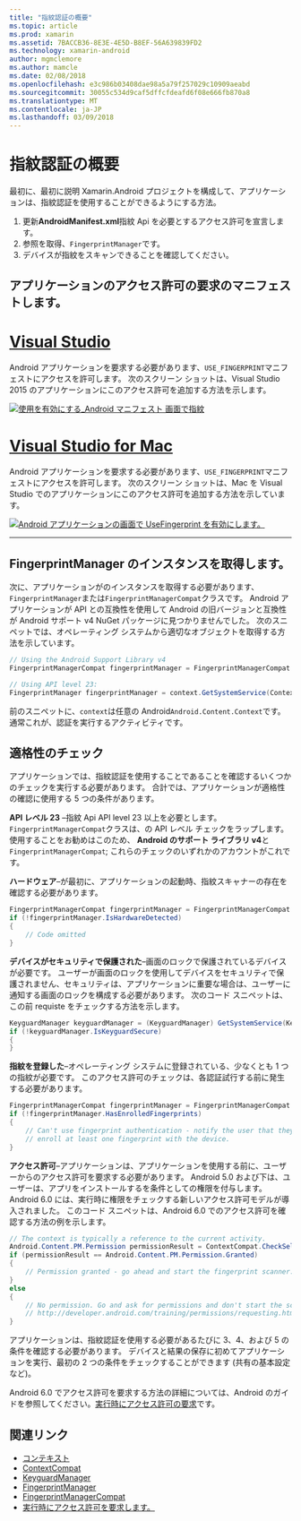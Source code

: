 ```yaml
---
title: "指紋認証の概要"
ms.topic: article
ms.prod: xamarin
ms.assetid: 7BACCB36-8E3E-4E5D-B8EF-56A639839FD2
ms.technology: xamarin-android
author: mgmclemore
ms.author: mamcle
ms.date: 02/08/2018
ms.openlocfilehash: e3c986b03408dae98a5a79f257029c10909aeabd
ms.sourcegitcommit: 30055c534d9caf5dffcfdeafd6f08e666fb870a8
ms.translationtype: MT
ms.contentlocale: ja-JP
ms.lasthandoff: 03/09/2018
---
```

# <a name="getting-started-with-fingerprint-authentication"></a>指紋認証の概要

最初に、最初に説明 Xamarin.Android プロジェクトを構成して、アプリケーションは、指紋認証を使用することができるようにする方法。

1. 更新**AndroidManifest.xml**指紋 Api を必要とするアクセス許可を宣言します。
2. 参照を取得、`FingerprintManager`です。
3. デバイスが指紋をスキャンできることを確認してください。

## <a name="requesting-permissions-in-the-application-manifest"></a>アプリケーションのアクセス許可の要求のマニフェストします。

# <a name="visual-studiotabvswin"></a>[Visual Studio](#tab/vswin)

Android アプリケーションを要求する必要があります、`USE_FINGERPRINT`マニフェストにアクセスを許可します。 次のスクリーン ショットは、Visual Studio 2015 のアプリケーションにこのアクセス許可を追加する方法を示します。

[![使用を有効にする\_Android マニフェスト 画面で指紋](get-started-images/fingerprint-01-vs.png)](get-started-images/fingerprint-01-vs.png#lightbox) 

# <a name="visual-studio-for-mactabvsmac"></a>[Visual Studio for Mac](#tab/vsmac)

Android アプリケーションを要求する必要があります、`USE_FINGERPRINT`マニフェストにアクセスを許可します。 次のスクリーン ショットは、Mac を Visual Studio でのアプリケーションにこのアクセス許可を追加する方法を示しています。

[![Android アプリケーションの画面で UseFingerprint を有効にします。](get-started-images/fingerprint-01-xs.png)](get-started-images/fingerprint-01-xs.png#lightbox) 

-----

## <a name="getting-an-instance-of-the-fingerprintmanager"></a>FingerprintManager のインスタンスを取得します。

次に、アプリケーションがのインスタンスを取得する必要があります、`FingerprintManager`または`FingerprintManagerCompat`クラスです。 Android アプリケーションが API との互換性を使用して Android の旧バージョンと互換性が Android サポート v4 NuGet パッケージに見つかりませんでした。 次のスニペットでは、オペレーティング システムから適切なオブジェクトを取得する方法を示しています。 

```csharp
// Using the Android Support Library v4
FingerprintManagerCompat fingerprintManager = FingerprintManagerCompat.From(context);

// Using API level 23:
FingerprintManager fingerprintManager = context.GetSystemService(Context.FingerprintService) as FingerprintManager;
```  

前のスニペットに、`context`は任意の Android`Android.Content.Context`です。 通常これが、認証を実行するアクティビティです。

## <a name="checking-for-eligibility"></a>適格性のチェック

アプリケーションでは、指紋認証を使用することであることを確認するいくつかのチェックを実行する必要があります。 合計では、アプリケーションが適格性の確認に使用する 5 つの条件があります。  
 

**API レベル 23** &ndash;指紋 Api API level 23 以上を必要とします。 `FingerprintManagerCompat`クラスは、の API レベル チェックをラップします。 使用することをお勧めはこのため、 **Android のサポート ライブラリ v4**と`FingerprintManagerCompat`; これらのチェックのいずれかのアカウントがこれです。

**ハードウェア**&ndash;が最初に、アプリケーションの起動時、指紋スキャナーの存在を確認する必要があります。

```csharp
FingerprintManagerCompat fingerprintManager = FingerprintManagerCompat.From(context);
if (!fingerprintManager.IsHardwareDetected)
{
    // Code omitted
}
```
    
**デバイスがセキュリティで保護された**&ndash;画面のロックで保護されているデバイスが必要です。 ユーザーが画面のロックを使用してデバイスをセキュリティで保護されません、セキュリティは、アプリケーションに重要な場合は、ユーザーに通知する画面のロックを構成する必要があります。 次のコード スニペットは、この前 requiste をチェックする方法を示します。

```csharp
KeyguardManager keyguardManager = (KeyguardManager) GetSystemService(KeyguardService);
if (!keyguardManager.IsKeyguardSecure)
{
}
```

**指紋を登録した**&ndash;オペレーティング システムに登録されている、少なくとも 1 つの指紋が必要です。 このアクセス許可のチェックは、各認証試行する前に発生する必要があります。

```csharp
FingerprintManagerCompat fingerprintManager = FingerprintManagerCompat.From(context);
if (!fingerprintManager.HasEnrolledFingerprints)
{
    // Can't use fingerprint authentication - notify the user that they need to
    // enroll at least one fingerprint with the device.
}
```

**アクセス許可**&ndash;アプリケーションは、アプリケーションを使用する前に、ユーザーからのアクセス許可を要求する必要があります。 Android 5.0 および下は、ユーザーは、アプリをインストールするを条件としての権限を付与します。 Android 6.0 には、実行時に権限をチェックする新しいアクセス許可モデルが導入されました。 このコード スニペットは、Android 6.0 でのアクセス許可を確認する方法の例を示します。

```csharp
// The context is typically a reference to the current activity.
Android.Content.PM.Permission permissionResult = ContextCompat.CheckSelfPermission(context, Manifest.Permission.UseFingerprint);
if (permissionResult == Android.Content.PM.Permission.Granted)
{
    // Permission granted - go ahead and start the fingerprint scanner.
}
else
{
    // No permission. Go and ask for permissions and don't start the scanner. See
    // http://developer.android.com/training/permissions/requesting.html
}
```

アプリケーションは、指紋認証を使用する必要があるたびに 3、4、および 5 の条件を確認する必要があります。 デバイスと結果の保存に初めてアプリケーションを実行、最初の 2 つの条件をチェックすることができます (共有の基本設定など)。

Android 6.0 でアクセス許可を要求する方法の詳細については、Android のガイドを参照してください。[実行時にアクセス許可の要求](http://developer.android.com/training/permissions/requesting.html)です。



## <a name="related-links"></a>関連リンク

- [コンテキスト](https://developer.xamarin.com/api/type/Android.Content.Context/)
- [ContextCompat](https://developer.xamarin.com/api/type/Android.Support.V4.Content.ContextCompat/)
- [KeyguardManager](https://developer.xamarin.com/api/type/Android.App.KeyguardManager/)
- [FingerprintManager](http://developer.android.com/reference/android/hardware/fingerprint/FingerprintManager.html)
- [FingerprintManagerCompat](http://developer.android.com/reference/android/support/v4/hardware/fingerprint/FingerprintManagerCompat.html)
- [実行時にアクセス許可を要求します。](http://developer.android.com/training/permissions/requesting.html)
